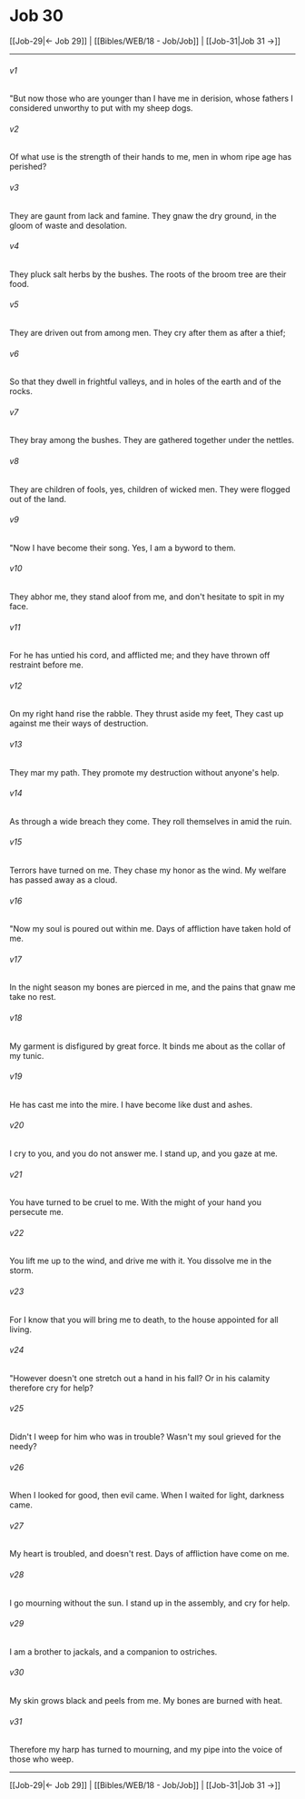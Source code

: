 # Job 30

[[Job-29|← Job 29]] | [[Bibles/WEB/18 - Job/Job]] | [[Job-31|Job 31 →]]
***



###### v1 
"But now those who are younger than I have me in derision, whose fathers I considered unworthy to put with my sheep dogs. 

###### v2 
Of what use is the strength of their hands to me, men in whom ripe age has perished? 

###### v3 
They are gaunt from lack and famine. They gnaw the dry ground, in the gloom of waste and desolation. 

###### v4 
They pluck salt herbs by the bushes. The roots of the broom tree are their food. 

###### v5 
They are driven out from among men. They cry after them as after a thief; 

###### v6 
So that they dwell in frightful valleys, and in holes of the earth and of the rocks. 

###### v7 
They bray among the bushes. They are gathered together under the nettles. 

###### v8 
They are children of fools, yes, children of wicked men. They were flogged out of the land. 

###### v9 
"Now I have become their song. Yes, I am a byword to them. 

###### v10 
They abhor me, they stand aloof from me, and don't hesitate to spit in my face. 

###### v11 
For he has untied his cord, and afflicted me; and they have thrown off restraint before me. 

###### v12 
On my right hand rise the rabble. They thrust aside my feet, They cast up against me their ways of destruction. 

###### v13 
They mar my path. They promote my destruction without anyone's help. 

###### v14 
As through a wide breach they come. They roll themselves in amid the ruin. 

###### v15 
Terrors have turned on me. They chase my honor as the wind. My welfare has passed away as a cloud. 

###### v16 
"Now my soul is poured out within me. Days of affliction have taken hold of me. 

###### v17 
In the night season my bones are pierced in me, and the pains that gnaw me take no rest. 

###### v18 
My garment is disfigured by great force. It binds me about as the collar of my tunic. 

###### v19 
He has cast me into the mire. I have become like dust and ashes. 

###### v20 
I cry to you, and you do not answer me. I stand up, and you gaze at me. 

###### v21 
You have turned to be cruel to me. With the might of your hand you persecute me. 

###### v22 
You lift me up to the wind, and drive me with it. You dissolve me in the storm. 

###### v23 
For I know that you will bring me to death, to the house appointed for all living. 

###### v24 
"However doesn't one stretch out a hand in his fall? Or in his calamity therefore cry for help? 

###### v25 
Didn't I weep for him who was in trouble? Wasn't my soul grieved for the needy? 

###### v26 
When I looked for good, then evil came. When I waited for light, darkness came. 

###### v27 
My heart is troubled, and doesn't rest. Days of affliction have come on me. 

###### v28 
I go mourning without the sun. I stand up in the assembly, and cry for help. 

###### v29 
I am a brother to jackals, and a companion to ostriches. 

###### v30 
My skin grows black and peels from me. My bones are burned with heat. 

###### v31 
Therefore my harp has turned to mourning, and my pipe into the voice of those who weep.

***
[[Job-29|← Job 29]] | [[Bibles/WEB/18 - Job/Job]] | [[Job-31|Job 31 →]]
